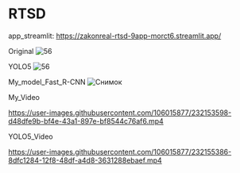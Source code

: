 # RTSD

app_streamlit: 
https://zakonreal-rtsd-9app-morct6.streamlit.app/

Original
![56](https://user-images.githubusercontent.com/106015877/232149851-d725de4e-1026-40d9-8d07-a2570e473660.jpg)

YOLO5
![56](https://user-images.githubusercontent.com/106015877/232149545-2d91e0e3-9d9e-4750-a055-1b2f560d2b25.jpg)

My_model_Fast_R-CNN
![Снимок](https://user-images.githubusercontent.com/106015877/232149937-c46d96e9-44e1-457c-8023-c14aa73eaa81.PNG)

My_Video

https://user-images.githubusercontent.com/106015877/232153598-d48dfe9b-bf4e-43a1-897e-bf8544c76af6.mp4

YOLO5_Video

https://user-images.githubusercontent.com/106015877/232155386-8dfc1284-12f8-48df-a4d8-3631288ebaef.mp4


